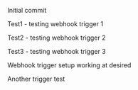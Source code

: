 Initial commit

Test1 - testing webhook trigger 1

Test2 - testing webhook trigger 2

Test3 - testing webhook trigger 3

Webhook trigger setup working at desired

Another trigger test